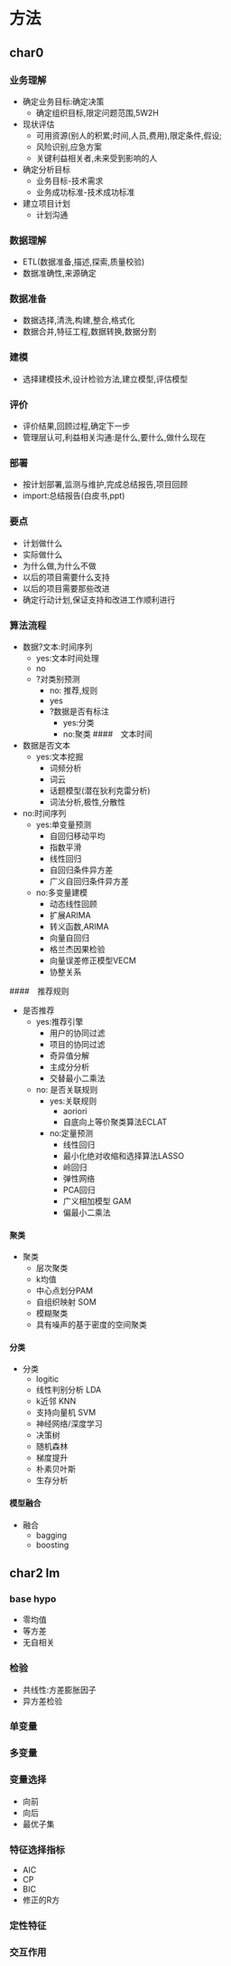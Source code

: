 # 方法
## char0
###  业务理解
+   确定业务目标:确定决策
    +   确定组织目标,限定问题范围,5W2H
+   现状评估
    +   可用资源(别人的积累;时间,人员,费用),限定条件,假设;
    +   风险识别,应急方案
    +   关键利益相关者,未来受到影响的人
+   确定分析目标
    +   业务目标-技术需求
    +   业务成功标准-技术成功标准
+   建立项目计划
    +   计划沟通
###   数据理解
+   ETL(数据准备,描述,探索,质量校验)
+   数据准确性,来源确定
###   数据准备
+   数据选择,清洗,构建,整合,格式化
+   数据合并,特征工程,数据转换,数据分割
###   建模
+   选择建模技术,设计检验方法,建立模型,评估模型
###   评价
+   评价结果,回顾过程,确定下一步
+   管理层认可,利益相关沟通:是什么,要什么,做什么现在
###   部署
+   按计划部署,监测与维护,完成总结报告,项目回顾
+   import:总结报告(白皮书,ppt)
### 要点
+   计划做什么
+   实际做什么
+   为什么做,为什么不做
+   以后的项目需要什么支持
+   以后的项目需要那些改进
+   确定行动计划,保证支持和改进工作顺利进行
### 算法流程
+   数据?文本:时间序列
    +   yes:文本时间处理
    +   no
    +   ?对类别预测
        +   no: 推荐,规则
        +   yes
        +   ?数据是否有标注
            +   yes:分类
            +   no:聚类
####　文本时间
+   数据是否文本
    +   yes:文本挖掘
        +   词频分析
        +   词云
        +   话题模型(潜在狄利克雷分析)
        +   词法分析,极性,分散性
   +   no:时间序列
        +   yes:单变量预测 
            +   自回归移动平均
            +   指数平滑
            +   线性回归
            +   自回归条件异方差
            +   广义自回归条件异方差
        +   no:多变量建模
            +   动态线性回顾
            +   扩展ARIMA
            +   转义函数,ARIMA
            +   向量自回归
            +   格兰杰因果检验
            +   向量误差修正模型VECM
            +   协整关系

####　推荐规则
+   是否推荐
    +   yes:推荐引擎 
        +   用户的协同过滤
        +   项目的协同过滤
        +   奇异值分解
        +   主成分分析
        +   交替最小二乘法
    +   no: 是否关联规则
        +   yes:关联规则
            +   aoriori
            +   自底向上等价聚类算法ECLAT
        +   no:定量预测   
            +   线性回归
            +   最小化绝对收缩和选择算法LASSO
            +   岭回归
            +   弹性网络
            +   PCA回归
            +   广义相加模型 GAM
            +   偏最小二乘法
#### 聚类
+   聚类
    +   层次聚类
    +   k均值
    +   中心点划分PAM
    +   自组织映射 SOM
    +   模糊聚类
    +   具有噪声的基于密度的空间聚类
#### 分类
+   分类
    +   logitic
    +   线性判别分析 LDA
    +   k近邻 KNN
    +   支持向量机 SVM
    +   神经网络/深度学习
    +   决策树
    +   随机森林
    +   梯度提升
    +   朴素贝叶斯
    +   生存分析
#### 模型融合
+   融合
    +   bagging
    +   boosting
## char2 lm
### base hypo
+   零均值
+   等方差
+   无自相关
### 检验
+   共线性:方差膨胀因子  
+   异方差检验
### 单变量
### 多变量
### 变量选择
+   向前
+   向后
+   最优子集
### 特征选择指标
+   AIC
+   CP
+   BIC
+   修正的R方
### 定性特征
### 交互作用
